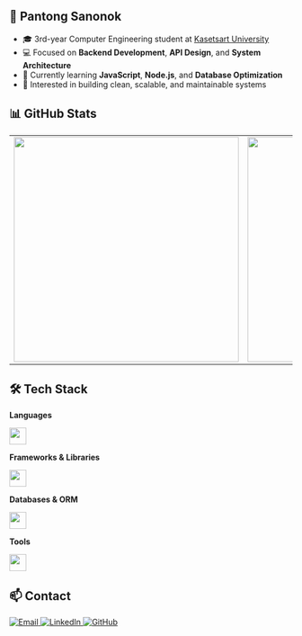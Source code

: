 
## 👤 Pantong Sanonok

- 🎓 3rd-year Computer Engineering student at [Kasetsart University](https://www.ku.ac.th/th)
- 💻 Focused on **Backend Development**, **API Design**, and **System Architecture**
- 🧠 Currently learning **JavaScript**, **Node.js**, and **Database Optimization**
- 🧩 Interested in building clean, scalable, and maintainable systems

## 📊 GitHub Stats

<table align="center">
  <tr>
    <td><img src="https://github-readme-stats.vercel.app/api?username=paxius025&show_icons=true&hide_title=true&hide_border=true&count_private=true&theme=graywhite" width="400" /></td>
    <td><img src="https://github-readme-stats.vercel.app/api/top-langs/?username=paxius025&layout=compact&hide_border=true&theme=graywhite&line_height=30" width="400" /></td>
  </tr>
</table>

## 🛠 Tech Stack

**Languages**  
<p>
  <img src="https://skillicons.dev/icons?i=js,ts,php,python" height="30" />
</p>

**Frameworks & Libraries**  
<p>
  <img src="https://skillicons.dev/icons?i=express,react,tailwind" height="30" />
</p>

**Databases & ORM**  
<p>
  <img src="https://skillicons.dev/icons?i=prisma,mysql,postgres" height="30" />
</p>

**Tools**  
<p>
  <img src="https://skillicons.dev/icons?i=git,docker,vscode" height="30" />
</p>

## 📫 Contact

<p align="">
  <a href="mailto:pantong.s@ku.th">
    <img src="https://img.shields.io/badge/Gmail-D14836?style=for-the-badge&logo=gmail&logoColor=white" alt="Email" />
  </a>
  <a href="https://www.linkedin.com/in/pantong-sanonok-41b152308/">
    <img src="https://img.shields.io/badge/LinkedIn-0077B5?style=for-the-badge&logo=linkedin&logoColor=white" alt="LinkedIn" />
  </a>
  <a href="https://github.com/paxius025">
    <img src="https://img.shields.io/badge/GitHub-181717?style=for-the-badge&logo=github&logoColor=white" alt="GitHub" />
  </a>
</p>

